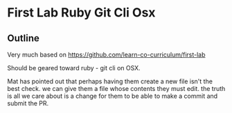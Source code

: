 # First Lab Ruby Git Cli Osx

## Outline

Very much based on https://github.com/learn-co-curriculum/first-lab

Should be geared toward ruby - git cli on OSX.

Mat has pointed out that perhaps having them create a new file isn't the best check. we can give them a file whose contents they must edit. the truth is all we care about is a change for them to be able to make a commit and submit the PR.
